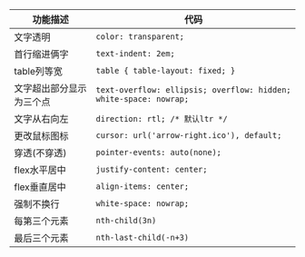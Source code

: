 |功能描述|代码|
|--|--|
|文字透明|`color: transparent;`|
|首行缩进俩字|`text-indent: 2em;`|
|table列等宽|`table { table-layout: fixed; }`|
|文字超出部分显示为三个点|`text-overflow: ellipsis; overflow: hidden; white-space: nowrap;`|
|文字从右向左|`direction: rtl; /* 默认ltr */`|
|更改鼠标图标|`cursor: url('arrow-right.ico'), default;`|
|穿透(不穿透)|`pointer-events: auto(none);`|
|flex水平居中|`justify-content: center;`|
|flex垂直居中|`align-items: center;`|
|强制不换行|`white-space: nowrap;`|
|每第三个元素|`nth-child(3n)`|
|最后三个元素|`nth-last-child(-n+3)`|
